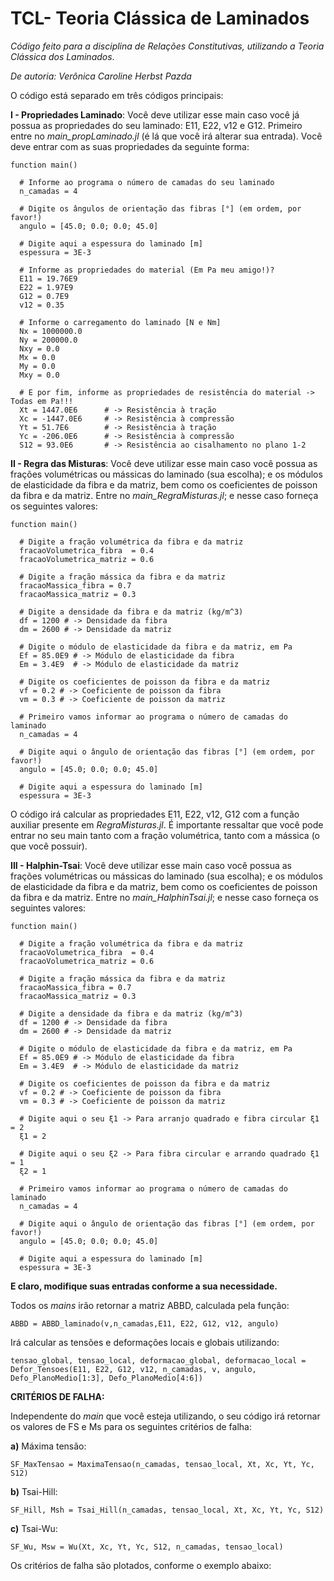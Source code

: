 # TCL- Teoria Clássica de Laminados
_Código feito para a disciplina de Relações Constitutivas, utilizando a Teoria Clássica dos Laminados_.

_De autoria: Verônica Caroline Herbst Pazda_

O código está separado em três códigos principais:

**I - Propriedades Laminado**: Você deve utilizar esse main caso você já possua as propriedades do seu laminado: E11, E22, v12 e G12. Primeiro entre no _main_propLaminado.jl_ (é lá que você irá alterar sua entrada). Você deve entrar com as suas propriedades da seguinte forma:

```
function main() 

  # Informe ao programa o número de camadas do seu laminado
  n_camadas = 4 

  # Digite os ângulos de orientação das fibras [°] (em ordem, por favor!)
  angulo = [45.0; 0.0; 0.0; 45.0]

  # Digite aqui a espessura do laminado [m]
  espessura = 3E-3
  
  # Informe as propriedades do material (Em Pa meu amigo!)?
  E11 = 19.76E9
  E22 = 1.97E9
  G12 = 0.7E9
  v12 = 0.35
  
  # Informe o carregamento do laminado [N e Nm]
  Nx = 1000000.0
  Ny = 200000.0
  Nxy = 0.0 
  Mx = 0.0
  My = 0.0
  Mxy = 0.0
  
  # E por fim, informe as propriedades de resistência do material -> Todas em Pa!!!
  Xt = 1447.0E6      # -> Resistência à tração 
  Xc = -1447.0E6     # -> Resistência à compressão 
  Yt = 51.7E6        # -> Resistência à tração 
  Yc = -206.0E6      # -> Resistência à compressão 
  S12 = 93.0E6       # -> Resistência ao cisalhamento no plano 1-2 

```

**II - Regra das Misturas**: Você deve utilizar esse main caso você possua as frações volumétricas ou mássicas do laminado (sua escolha); e os módulos de elasticidade da fibra e da matriz, bem como os coeficientes de poisson da fibra e da matriz. Entre no _main_RegraMisturas.jl_; e nesse caso forneça os seguintes valores:

```
function main() 

  # Digite a fração volumétrica da fibra e da matriz
  fracaoVolumetrica_fibra  = 0.4
  fracaoVolumetrica_matriz = 0.6

  # Digite a fração mássica da fibra e da matriz
  fracaoMassica_fibra = 0.7
  fracaoMassica_matriz = 0.3

  # Digite a densidade da fibra e da matriz (kg/m^3)
  df = 1200 # -> Densidade da fibra
  dm = 2600 # -> Densidade da matriz

  # Digite o módulo de elasticidade da fibra e da matriz, em Pa
  Ef = 85.0E9 # -> Módulo de elasticidade da fibra
  Em = 3.4E9  # -> Módulo de elasticidade da matriz

  # Digite os coeficientes de poisson da fibra e da matriz
  vf = 0.2 # -> Coeficiente de poisson da fibra
  vm = 0.3 # -> Coeficiente de poisson da matriz

  # Primeiro vamos informar ao programa o número de camadas do laminado
  n_camadas = 4 

  # Digite aqui o ângulo de orientação das fibras [°] (em ordem, por favor!)
  angulo = [45.0; 0.0; 0.0; 45.0]

  # Digite aqui a espessura do laminado [m]
  espessura = 3E-3

```

O código irá calcular as propriedades E11, E22, v12, G12 com a função auxiliar presente em _RegraMisturas.jl_. É importante ressaltar que você pode entrar no seu main tanto com a fração volumétrica, tanto com a mássica (o que você possuir).

**III - Halphin-Tsai**: Você deve utilizar esse main caso você possua as frações volumétricas ou mássicas do laminado (sua escolha); e os módulos de elasticidade da fibra e da matriz, bem como os coeficientes de poisson da fibra e da matriz. Entre no _main_HalphinTsai.jl_; e nesse caso forneça os seguintes valores:

```
function main() 

  # Digite a fração volumétrica da fibra e da matriz
  fracaoVolumetrica_fibra  = 0.4
  fracaoVolumetrica_matriz = 0.6

  # Digite a fração mássica da fibra e da matriz
  fracaoMassica_fibra = 0.7
  fracaoMassica_matriz = 0.3

  # Digite a densidade da fibra e da matriz (kg/m^3)
  df = 1200 # -> Densidade da fibra
  dm = 2600 # -> Densidade da matriz

  # Digite o módulo de elasticidade da fibra e da matriz, em Pa
  Ef = 85.0E9 # -> Módulo de elasticidade da fibra
  Em = 3.4E9  # -> Módulo de elasticidade da matriz

  # Digite os coeficientes de poisson da fibra e da matriz
  vf = 0.2 # -> Coeficiente de poisson da fibra
  vm = 0.3 # -> Coeficiente de poisson da matriz

  # Digite aqui o seu ξ1 -> Para arranjo quadrado e fibra circular ξ1 = 2
  ξ1 = 2

  # Digite aqui o seu ξ2 -> Para fibra circular e arrando quadrado ξ1 = 1
  ξ2 = 1

  # Primeiro vamos informar ao programa o número de camadas do laminado
  n_camadas = 4 

  # Digite aqui o ângulo de orientação das fibras [°] (em ordem, por favor!)
  angulo = [45.0; 0.0; 0.0; 45.0]

  # Digite aqui a espessura do laminado [m]
  espessura = 3E-3

```

**E claro, modifique suas entradas conforme a sua necessidade.**

Todos os _mains_ irão retornar a matriz ABBD, calculada pela função:

```
ABBD = ABBD_laminado(v,n_camadas,E11, E22, G12, v12, angulo)
```

Irá calcular as tensões e deformações locais e globais utilizando:

```
tensao_global, tensao_local, deformacao_global, deformacao_local = Defor_Tensoes(E11, E22, G12, v12, n_camadas, v, angulo, Defo_PlanoMedio[1:3], Defo_PlanoMedio[4:6])
```

**CRITÉRIOS DE FALHA:**

Independente do _main_ que você esteja utilizando, o seu código irá retornar os valores de FS e Ms para os seguintes critérios de falha:

**a)** Máxima tensão:
```
SF_MaxTensao = MaximaTensao(n_camadas, tensao_local, Xt, Xc, Yt, Yc, S12)
```

**b)** Tsai-Hill:
```
SF_Hill, Msh = Tsai_Hill(n_camadas, tensao_local, Xt, Xc, Yt, Yc, S12)
```

**c)** Tsai-Wu:
```
SF_Wu, Msw = Wu(Xt, Xc, Yt, Yc, S12, n_camadas, tensao_local)
```

Os critérios de falha são plotados, conforme o exemplo abaixo:

